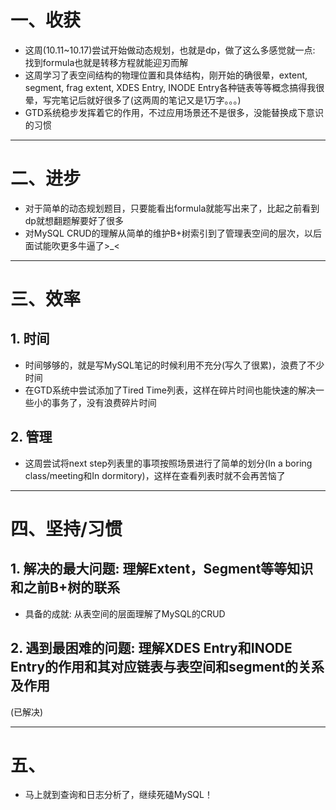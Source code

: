 # 一、收获

- 这周(10.11~10.17)尝试开始做动态规划，也就是dp，做了这么多感觉就一点: 找到formula也就是转移方程就能迎刃而解
- 这周学习了表空间结构的物理位置和具体结构，刚开始的确很晕，extent, segment, frag extent, XDES Entry, INODE Entry各种链表等等概念搞得我很晕，写完笔记后就好很多了(这两周的笔记又是1万字。。。)
- GTD系统稳步发挥着它的作用，不过应用场景还不是很多，没能替换成下意识的习惯

****













# 二、进步

- 对于简单的动态规划题目，只要能看出formula就能写出来了，比起之前看到dp就想翻题解要好了很多
- 对MySQL CRUD的理解从简单的维护B+树索引到了管理表空间的层次，以后面试能吹更多牛逼了>_<

****















# 三、效率



## 1. 时间

- 时间够够的，就是写MySQL笔记的时候利用不充分(写久了很累)，浪费了不少时间
- 在GTD系统中尝试添加了Tired Time列表，这样在碎片时间也能快速的解决一些小的事务了，没有浪费碎片时间



## 2. 管理

- 这周尝试将next step列表里的事项按照场景进行了简单的划分(In a boring class/meeting和In dormitory)，这样在查看列表时就不会再苦恼了

****





















# 四、坚持/习惯



## 1. 解决的最大问题: 理解Extent，Segment等等知识和之前B+树的联系

- 具备的成就: 从表空间的层面理解了MySQL的CRUD



## 2. 遇到最困难的问题: 理解XDES Entry和INODE Entry的作用和其对应链表与表空间和segment的关系及作用

(已解决)

****

















# 五、

- 马上就到查询和日志分析了，继续死磕MySQL！

















